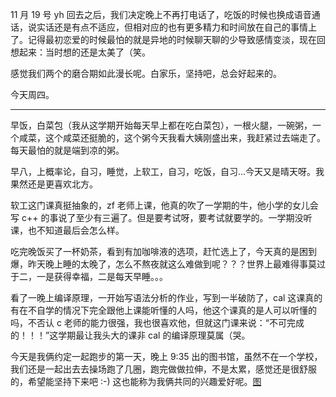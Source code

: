 11 月 19 号 yh 回去之后，我们决定晚上不再打电话了，吃饭的时候也换成语音通话，说实话还是有点不适应，但相对应的也有更多精力和时间放在自己的事情上了。记得最初恋爱的时候最怕的就是异地的时候聊天聊的少导致感情变淡，现在回想起来：当时想的还是太美了（笑。

感觉我们两个的磨合期如此漫长呢。白家乐，坚持吧，总会好起来的。

今天周四。

***

早饭，白菜包（我从这学期开始每天早上都在吃白菜包），一根火腿，一碗粥，一个咸菜，这个咸菜还挺脆的，这个粥今天我看大姨刚盛出来，我赶紧过去端走了。每天最怕的就是端到凉的粥。

早八，上概率论，自习，睡觉，上软工，自习，吃饭，自习...今天又是晴天呀。我果然还是更喜欢北方。

软工这门课真挺抽象的，zf 老师上课，他真的吹了一学期的牛，他小学的女儿会写 c++ 的事说了至少有三遍了。但是要考试呀，要考试就要学的。一学期没听课，也不知道最后会怎么样。

吃完晚饭买了一杯奶茶，看到有加咖啡液的选项，赶忙选上了，今天真的是困到爆，昨天晚上睡的太晚了，怎么不熬夜就这么难做到呢？？？世界上最难得事莫过于二，一是获得幸福，二是每天早睡。。。

看了一晚上编译原理，一开始写语法分析的作业，写到一半破防了，cal 这课真的有在不自学的情况下完全跟他上课能听懂的人吗，他这个课真的是人可以听懂的吗，不否认 c 老师的能力很强，我也很喜欢他，但就这门课来说：“不可完成的！！！”这学期最让我头大的课非 cal 的编译原理莫属（哭。

今天是我俩约定一起跑步的第一天，晚上 9:35 出的图书馆，虽然不在一个学校，我们还是一起出去去操场跑了几圈，跑完做做拉伸，不是太累，感觉还是很舒服的，希望能坚持下来吧 :-) 这也能称为我俩共同的兴趣爱好呢。[图](https://s2.loli.net/2024/11/21/KrLDeqFTwd3VSCt.jpg)
